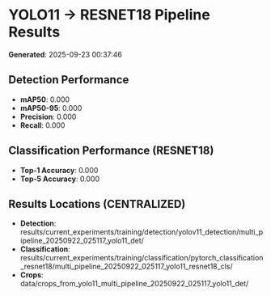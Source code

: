 # YOLO11 → RESNET18 Pipeline Results

**Generated**: 2025-09-23 00:37:46

## Detection Performance
- **mAP50**: 0.000
- **mAP50-95**: 0.000
- **Precision**: 0.000
- **Recall**: 0.000

## Classification Performance (RESNET18)
- **Top-1 Accuracy**: 0.000
- **Top-5 Accuracy**: 0.000

## Results Locations (CENTRALIZED)
- **Detection**: results/current_experiments/training/detection/yolov11_detection/multi_pipeline_20250922_025117_yolo11_det/
- **Classification**: results/current_experiments/training/classification/pytorch_classification_resnet18/multi_pipeline_20250922_025117_yolo11_resnet18_cls/
- **Crops**: data/crops_from_yolo11_multi_pipeline_20250922_025117_yolo11_det/
